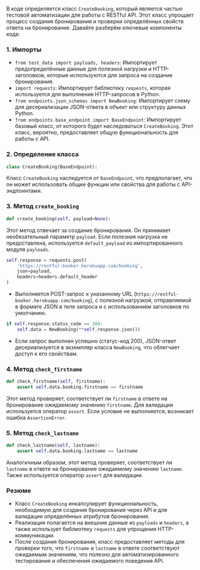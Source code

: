 В коде определяется класс `CreateBooking`, который является частью тестовой автоматизации для работы с RESTful API. Этот класс упрощает процесс создания бронирования и проверки определённых свойств ответа на бронирование. Давайте разберём ключевые компоненты кода:

### 1. Импорты

- `from test_data import payloads, headers`: Импортирует предопределённые данные для полезной нагрузки и HTTP-заголовков, которые используются для запроса на создание бронирования.
- `import requests`: Импортирует библиотеку `requests`, которая используется для выполнения HTTP-запросов в Python.
- `from endpoints.json_schemas import NewBooking`: Импортирует схему для десериализации JSON-ответа в объект или структуру данных Python.
- `from endpoints.base_endpoint import BaseEndpoint`: Импортирует базовый класс, от которого будет наследоваться `CreateBooking`. Этот класс, вероятно, предоставляет общую функциональность для работы с API.

### 2. Определение класса

```python
class CreateBooking(BaseEndpoint):
```
Класс `CreateBooking` наследуется от `BaseEndpoint`, что предполагает, что он может использовать общие функции или свойства для работы с API-эндпоинтами.

### 3. Метод `create_booking`

```python
def create_booking(self, payload=None):
```
Этот метод отвечает за создание бронирования. Он принимает необязательный параметр `payload`. Если полезная нагрузка не предоставлена, используется `default_payload` из импортированного модуля `payloads`.

```python
self.response = requests.post(
    'https://restful-booker.herokuapp.com/booking',
    json=payload,
    headers=headers.default_header
)
```
- Выполняется POST-запрос к указанному URL (`https://restful-booker.herokuapp.com/booking`), с полезной нагрузкой, отправляемой в формате JSON в теле запроса и с использованием заголовков по умолчанию.

```python
if self.response.status_code == 200:
    self.data = NewBooking(**self.response.json())
```
- Если запрос выполнен успешно (статус-код 200), JSON-ответ десериализуется в экземпляр класса `NewBooking`, что облегчает доступ к его свойствам.

### 4. Метод `check_firstname`

```python
def check_firstname(self, firstname):
    assert self.data.booking.firstname == firstname
```
Этот метод проверяет, соответствует ли `firstname` в ответе на бронирование ожидаемому значению `firstname`. Для валидации используется оператор `assert`. Если условие не выполняется, возникает ошибка `AssertionError`.

### 5. Метод `check_lastname`

```python
def check_lastname(self, lastname):
    assert self.data.booking.lastname == lastname
```
Аналогичным образом, этот метод проверяет, соответствует ли `lastname` в ответе на бронирование ожидаемому значению `lastname`. Также используется оператор `assert` для валидации.

### Резюме

- Класс `CreateBooking` инкапсулирует функциональность, необходимую для создания бронирования через API и для валидации определённых атрибутов бронирования.
- Реализация полагается на внешние данные из `payloads` и `headers`, а также использует библиотеку `requests` для упрощения HTTP-коммуникации.
- После создания бронирования, класс предоставляет методы для проверки того, что `firstname` и `lastname` в ответе соответствуют ожидаемым значениям, что полезно для автоматизированного тестирования и обеспечения ожидаемого поведения API.
